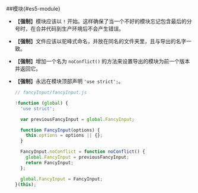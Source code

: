 ##模块{#es5-module}
- 【**强制**】模块应该以 `!` 开始。这样确保了当一个不好的模块忘记包含最后的分号时，在合并代码到生产环境后不会产生错误。
- 【**强制**】文件应该以驼峰式命名，并放在同名的文件夹里，且与导出的名字一致。
- 【**强制**】增加一个名为 `noConflict()` 的方法来设置导出的模块为前一个版本并返回它。
- 【**强制**】永远在模块顶部声明 `'use strict';`。

  ```javascript
  // fancyInput/fancyInput.js

  !function (global) {
    'use strict';

    var previousFancyInput = global.FancyInput;

    function FancyInput(options) {
      this.options = options || {};
    }

    FancyInput.noConflict = function noConflict() {
      global.FancyInput = previousFancyInput;
      return FancyInput;
    };

    global.FancyInput = FancyInput;
  }(this);
  ```